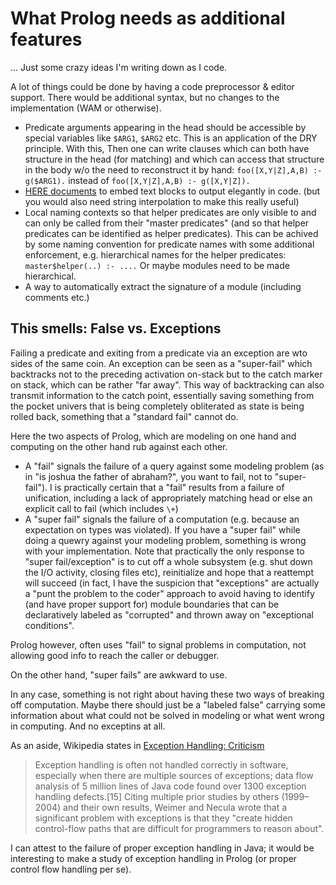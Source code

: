 # What Prolog needs as additional features

... Just some crazy ideas I'm writing down as I code.

A lot of things could be done by having a code preprocessor & editor support. There would be additional syntax, but no changes to the implementation (WAM or otherwise).

- Predicate arguments appearing in the head should be accessible by special variables like `$ARG1`, `$ARG2` etc. This is an application of the DRY principle.
  With this, Then one can write clauses which can both have structure in the head (for matching) and which can access that structure in the body w/o
  the need to reconstruct it by hand: `foo([X,Y|Z],A,B) :- g($ARG1).` instead of `foo([X,Y|Z],A,B) :- g([X,Y|Z]).`    
- [HERE documents](https://en.wikipedia.org/wiki/Here_document) to embed text blocks to output elegantly in code. (but you would also need string 
  interpolation to make this really useful)
- Local naming contexts so that helper predicates are only visible to and can only be called from their "master predicates" 
  (and so that helper predicates can be identified as helper predicates). This can be achived by some naming convention for
  predicate names with some additional enforcement, e.g. hierarchical names for the helper predicates: `master$helper(..) :- ....`
  Or maybe modules need to be made hierarchical.
- A way to automatically extract the signature of a module (including comments etc.)

## This smells: False vs. Exceptions

Failing a predicate and exiting from a predicate via an exception are wto sides of the same coin. An exception can be seen as a "super-fail"
which backtracks not to the preceding activation on-stack but to the catch marker on stack, which can be rather "far away". This way of
backtracking can also transmit information to the catch point, essentially saving something from the pocket univers that is being completely
obliterated as state is being rolled back, something that a "standard fail" cannot do.

Here the two aspects of Prolog, which are modeling on one hand and computing on the other hand rub against each other. 

- A "fail" signals the failure of a query against some modeling problem (as in "is joshua the father of abraham?", you want to fail,
  not to "super-fail"). I is practically certain that a "fail" results from a failure of unification, including a lack of 
  appropriately matching head or else an explicit call to fail (which includes `\+`)
- A "super fail" signals the failure of a computation (e.g. because an expectation on types was violated). If you have a "super fail" 
  while doing a quewry against your modeling problem, something is wrong with your implementation. Note that practically the only response
  to "super fail/exception" is to cut off a whole subsystem (e.g. shut down the I/O activity, closing files etc), reinitialize and
  hope that a reattempt will succeed (in fact, I have the suspicion that "exceptions" are actually a "punt the problem to the coder"
  approach to avoid having to identify (and have proper support for) module boundaries that can be declaratively labeled as "corrupted" 
  and thrown away on "exceptional conditions".
  
Prolog however, often uses "fail" to signal problems in computation, not allowing good info to reach the caller or debugger.

On the other hand, "super fails" are awkward to use. 

In any case, something is not right about having these two ways of breaking off computation. Maybe there should just be 
a "labeled false" carrying some information about what could not be solved in modeling or what went wrong in computing.
And no exceptins at all.

As an aside, Wikipedia states in [Exception Handling: Criticism](https://en.wikipedia.org/wiki/Exception_handling#Criticism)

> Exception handling is often not handled correctly in software, especially when there are multiple sources of exceptions; 
> data flow analysis of 5 million lines of Java code found over 1300 exception handling defects.[15] Citing multiple 
> prior studies by others (1999–2004) and their own results, Weimer and Necula wrote that a significant problem with
> exceptions is that they "create hidden control-flow paths that are difficult for programmers to reason about".

I can attest to the failure of proper exception handling in Java; it would be interesting to make a study of exception handling
in Prolog (or proper control flow handling per se).
